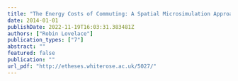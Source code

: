 ```yaml
---
title: "The Energy Costs of Commuting: A Spatial Microsimulation Approach"
date: 2014-01-01
publishDate: 2022-11-19T16:03:31.383481Z
authors: ["Robin Lovelace"]
publication_types: ["7"]
abstract: ""
featured: false
publication: ""
url_pdf: "http://etheses.whiterose.ac.uk/5027/"
---
```


